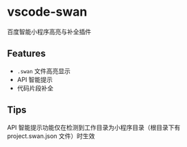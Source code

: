 # vscode-swan
百度智能小程序高亮与补全插件

## Features
 * `.swan` 文件高亮显示
 * API 智能提示
 * 代码片段补全

## Tips
API 智能提示功能仅在检测到工作目录为小程序目录（根目录下有 project.swan.json 文件）时生效